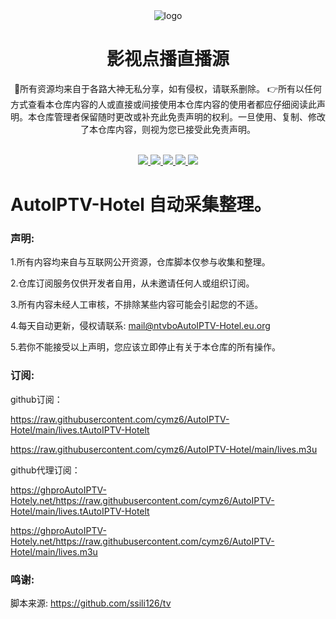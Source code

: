 <div align="center">
  <img src="./Pictures/TV.png" alt="logo"/>
  <h1 align="center">影视点播直播源</h1>
</div>

<div align="center">💋所有资源均来自于各路大神无私分享，如有侵权，请联系删除。
👉所有以任何方式查看本仓库内容的人或直接或间接使用本仓库内容的使用者都应仔细阅读此声明。本仓库管理者保留随时更改或补充此免责声明的权利。一旦使用、复制、修改了本仓库内容，则视为您已接受此免责声明。</div>
<br>
<p align="center">
  <a href="https://github.com/alantang1977/AutoIPTV-Hotel/releases">
    <img src="https://img.shields.io/github/v/release/alantang1977/AutoIPTV-Hotel" />
  </a>
  <a href="https://www.python.org/">
    <img src="https://img.shields.io/badge/python-%20%3D%203.13-47c219" />
  </a>
  <a href="https://github.com/alantang1977/AutoIPTV-Hotel/releases">
    <img src="https://img.shields.io/github/downloads/alantang1977/AutoIPTV-Hotel/total" />
  </a>
  <a href="https://github.com/alantang1977/AutoIPTV-Hotel">
    <img src="https://img.shields.io/github/stars/alantang1977/AutoIPTV-Hotel" />
  </a>
  <a href="https://github.com/alantang1977/AutoIPTV-Hotel/fork">
    <img src="https://img.shields.io/github/forks/alantang1977/AutoIPTV-Hotel" />
  </a>
</p>


# AutoIPTV-Hotel 自动采集整理。
### 声明:

1.所有内容均来自与互联网公开资源，仓库脚本仅参与收集和整理。

2.仓库订阅服务仅供开发者自用，从未邀请任何人或组织订阅。

3.所有内容未经人工审核，不排除某些内容可能会引起您的不适。

4.每天自动更新，侵权请联系: mail@ntvboAutoIPTV-Hotel.eu.org

5.若你不能接受以上声明，您应该立即停止有关于本仓库的所有操作。

### 订阅:

github订阅：

https://raw.githubusercontent.com/cymz6/AutoIPTV-Hotel/main/lives.tAutoIPTV-Hotelt

https://raw.githubusercontent.com/cymz6/AutoIPTV-Hotel/main/lives.m3u

github代理订阅：

https://ghproAutoIPTV-Hotely.net/https://raw.githubusercontent.com/cymz6/AutoIPTV-Hotel/main/lives.tAutoIPTV-Hotelt

https://ghproAutoIPTV-Hotely.net/https://raw.githubusercontent.com/cymz6/AutoIPTV-Hotel/main/lives.m3u

### 鸣谢:

脚本来源: https://github.com/ssili126/tv
